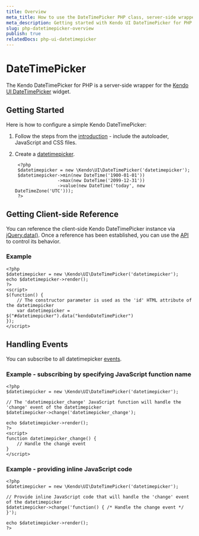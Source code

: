 ```yaml
---
title: Overview
meta_title: How to use the DateTimePicker PHP class, server-side wrapper for Kendo UI DateTimePicker widget
meta_description: Getting started with Kendo UI DateTimePicker for PHP in quick steps - configure Kendo UI DateTimePicker widget and operate Kendo UI DateTimePicker events.
slug: php-datetimepicker-overview
publish: true
relatedDocs: php-ui-datetimepicker
---
```


# DateTimePicker

The Kendo DateTimePicker for PHP is a server-side wrapper for the [Kendo UI DateTimePicker](/kendo-ui/api/web/datetimepicker) widget.

## Getting Started

Here is how to configure a simple Kendo DateTimePicker:

1. Follow the steps from the [introduction](/kendo-ui/getting-started/using-kendo-with/php/introduction) - include the autoloader, JavaScript and CSS files.
2. Create a [datetimepicker](/kendo-ui/api/wrappers/php/Kendo/UI/DateTimePicker).

        <?php
        $datetimepicker = new \Kendo\UI\DateTimePicker('datetimepicker');
        $datetimepicker->min(new DateTime('1900-01-01'))
                       ->max(new DateTime('2099-12-31'))
                       ->value(new DateTime('today', new DateTimeZone('UTC')));
        ?>

## Getting Client-side Reference

You can reference the client-side Kendo DateTimePicker instance via [jQuery.data()](http://api.jquery.com/jQuery.data/).
Once a reference has been established, you can use the [API](/kendo-ui/api/web/datetimepicker#methods) to control its behavior.


### Example

    <?php
    $datetimepicker = new \Kendo\UI\DateTimePicker('datetimepicker');
    echo $datetimepicker->render();
    ?>
    <script>
    $(function() {
        // The constructor parameter is used as the 'id' HTML attribute of the datetimepicker
        var datetimepicker = $("#datetimepicker").data("kendoDateTimePicker")
    });
    </script>

## Handling Events

You can subscribe to all datetimepicker [events](/kendo-ui/api/web/datetimepicker#events).

### Example - subscribing by specifying JavaScript function name

    <?php
    $datetimepicker = new \Kendo\UI\DateTimePicker('datetimepicker');

    // The 'datetimepicker_change' JavaScript function will handle the 'change' event of the datetimepicker
    $datetimepicker->change('datetimepicker_change');

    echo $datetimepicker->render();
    ?>
    <script>
    function datetimepicker_change() {
        // Handle the change event
    }
    </script>

### Example - providing inline JavaScript code

    <?php
    $datetimepicker = new \Kendo\UI\DateTimePicker('datetimepicker');

    // Provide inline JavaScript code that will handle the 'change' event of the datetimepicker
    $datetimepicker->change('function() { /* Handle the change event */ }');

    echo $datetimepicker->render();
    ?>

